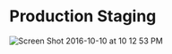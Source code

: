 # Production Staging

![Screen Shot 2016-10-10 at 10 12 53 PM](https://user-images.githubusercontent.com/26520289/61286665-98786880-a7c3-11e9-8ab9-2fa94324dfca.png)
